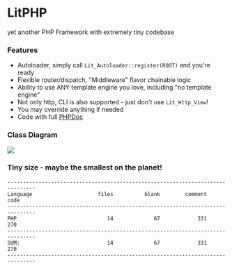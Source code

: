 LitPHP
===

yet another PHP Framework with extremely tiny codebase

### Features

+ Autoloader, simply call `Lit_Autoloader::register(ROOT)` and you're ready
+ Flexible router/dispatch, "Middleware" flavor chainable logic 
+ Ability to use ANY template engine you love, including "no template engine"
+ Not only http, CLI is also supported - just don't use `Lit_Http_View`!
+ You may override anything if needed
+ Code with full [PHPDoc](http://litphp.github.io/doc/)

### Class Diagram
![](http://litphp.github.io/doc/graphs/classes.svg)

### Tiny size - maybe the smallest on the planet!
    -------------------------------------------------------------------------------
    Language                     files          blank        comment           code
    -------------------------------------------------------------------------------
    PHP                             14             67            331            270
    -------------------------------------------------------------------------------
    SUM:                            14             67            331            270
    -------------------------------------------------------------------------------


